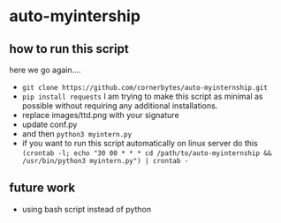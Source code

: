 # auto-myintership

## how to run this script
here we go again....

- `git clone https://github.com/cornerbytes/auto-myinternship.git`
- `pip install requests` I am trying to make this script as minimal as possible without requiring any additional installations.
- replace images/ttd.png with your signature
- update conf.py
- and then `python3 myintern.py`
- if you want to run this script automatically on linux server do this `(crontab -l; echo "30 00 * * * cd /path/to/auto-myinternship && /usr/bin/python3 myintern.py") | crontab -`


## future work
- using bash script instead of python
